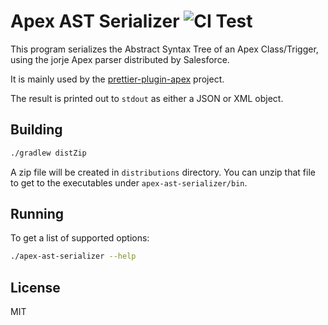 # Apex AST Serializer ![CI Test](https://github.com/dangmai/apex-ast-serializer/workflows/CI%20Test/badge.svg)

This program serializes the Abstract Syntax Tree of an Apex Class/Trigger,
using the jorje Apex parser distributed by Salesforce.

It is mainly used by the [prettier-plugin-apex](https://github.com/dangmai/prettier-plugin-apex) project.

The result is printed out to `stdout` as either a JSON or XML object.

## Building

```bash
./gradlew distZip
```

A zip file will be created in `distributions` directory.
You can unzip that file to get to the executables under `apex-ast-serializer/bin`.

## Running

To get a list of supported options:

```bash
./apex-ast-serializer --help
```

## License

MIT
